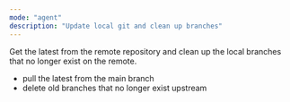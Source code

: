 ```yaml
---
mode: "agent"
description: "Update local git and clean up branches"
---
```


Get the latest from the remote repository and clean up the local branches that no longer exist on the remote.

- pull the latest from the main branch
- delete old branches that no longer exist upstream

